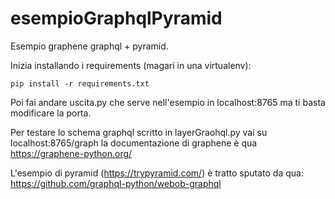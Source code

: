 # esempioGraphqlPyramid
Esempio graphene graphql + pyramid.

Inizia installando i requirements (magari in una virtualenv):
```
pip install -r requirements.txt
```

Poi fai andare uscita.py che serve nell'esempio in localhost:8765 ma ti basta modificare la porta.

Per testare lo schema graphql scritto in layerGraohql.py vai su localhost:8765/graph la documentazione di graphene è qua https://graphene-python.org/

L'esempio di pyramid (https://trypyramid.com/) è tratto sputato da qua: https://github.com/graphql-python/webob-graphql
